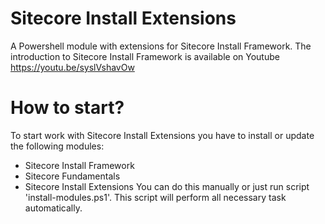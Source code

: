 # Sitecore Install Extensions
A Powershell module with extensions for Sitecore Install Framework. The introduction to Sitecore Install Framework is available on Youtube https://youtu.be/syslVshavOw


# How to start?
To start work with Sitecore Install Extensions you have to install or update the following modules:
- Sitecore Install Framework
- Sitecore Fundamentals
- Sitecore Install Extensions
You can do this manually or just run script 'install-modules.ps1'. This script will perform all necessary task automatically.
